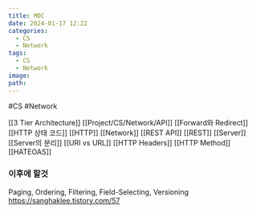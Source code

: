 ```yaml
---
title: MOC
date: 2024-01-17 12:22
categories:
  - CS
  - Network
tags:
  - CS
  - Network
image: 
path:
---
```

#CS #Network 

[[3 Tier Architecture]]
[[Project/CS/Network/API]]
[[Forward와 Redirect]]
[[HTTP 상태 코드]]
[[HTTP]]
[[Network]]
[[REST API]]
[[REST]]
[[Server]]
[[Server의 분리]]
[[URI vs URL]]
[[HTTP Headers]]
[[HTTP Method]]
[[HATEOAS]]
### 이후에 할것
Paging, Ordering, Filtering, Field-Selecting, Versioning
https://sanghaklee.tistory.com/57